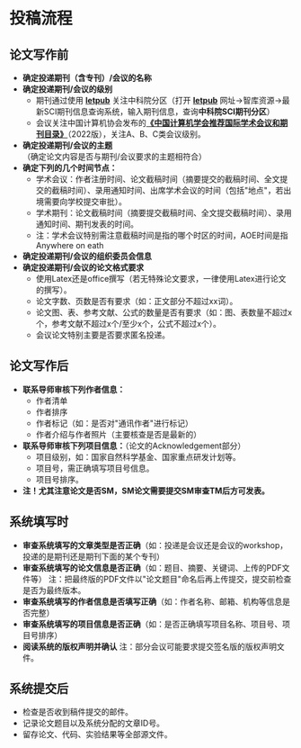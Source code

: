 # 投稿流程

## 论文写作前

- **确定投递期刊（含专刊）/会议的名称**
- **确定投递期刊/会议的级别**
  - 期刊通过使用 [**letpub**](https://letpub.com.cn/) 关注中科院分区（打开 [**letpub**](https://letpub.com.cn/) 网址->智库资源->最新SCI期刊信息查询系统，输入期刊信息，查询**中科院SCI期刊分区**）
  - 会议关注中国计算机协会发布的[**《中国计算机学会推荐国际学术会议和期刊目录》**](https://www.ccf.org.cn/Academic_Evaluation/By_category/)（2022版），关注A、B、C类会议级别。
- **确定投递期刊/会议的主题**（确定论文内容是否与期刊/会议要求的主题相符合）
- **确定下列的几个时间节点：**
  - 学术会议：作者注册时间、论文截稿时间（摘要提交的截稿时间、全文提交的截稿时间）、录用通知时间、出席学术会议的时间（包括"地点"，若出境需要向学校提交审批）。
  - 学术期刊：论文截稿时间（摘要提交截稿时间、全文提交截稿时间）、录用通知时间、期刊发表的时间。
  - 注：学术会议特别需注意截稿时间是指的哪个时区的时间，AOE时间是指Anywhere on eath
- **确定投递期刊/会议的组织委员会信息**
- **确定投递期刊/会议的论文格式要求**
  - 使用Latex还是office撰写（若无特殊论文要求，一律使用Latex进行论文的撰写）。
  - 论文字数、页数是否有要求（如：正文部分不超过xx词）。
  - 论文图、表、参考文献、公式的数量是否有要求（如：图、表数量不超过x个，参考文献不超过x个/至少x个，公式不超过x个）。
  - 会议论文特别主要是否要求匿名投递。

## 论文写作后

- **联系导师审核下列作者信息：**
  - 作者清单
  - 作者排序
  - 作者标记（如：是否对"通讯作者"进行标记）
  - 作者介绍与作者照片（主要核查是否是最新的）
- **联系导师审核下列项目信息：**（论文的Acknowledgement部分）
  - 项目级别，如：国家自然科学基金、国家重点研发计划等。
  - 项目号，需正确填写项目号信息。
  - 项目号排序。
- **注！尤其注意论文是否SM，SM论文需要提交SM审查TM后方可发表。**



## 系统填写时

- **审查系统填写的文章类型是否正确**（如：投递是会议还是会议的workshop，投递的是期刊还是期刊下面的某个专刊）
- **审查系统填写的论文信息是否正确**（如：题目、摘要、关键词、上传的PDF文件等）
  注：把最终版的PDF文件以"论文题目"命名后再上传提交，提交前检查是否为最终版本。
- **审查系统填写的作者信息是否填写正确**（如：作者名称、邮箱、机构等信息是否完整）
- **审查系统填写的项目信息是否正确**（如：是否正确填写项目名称、项目号、项目号排序）
- **阅读系统的版权声明并确认**
  注：部分会议可能要求提交签名版的版权声明文件。



## 系统提交后

- 检查是否收到稿件提交的邮件。
- 记录论文题目以及系统分配的文章ID号。
- 留存论文、代码、实验结果等全部源文件。
